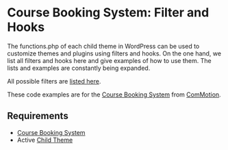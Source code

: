 # Course Booking System: Filter and Hooks

The functions.php of each child theme in WordPress can be used to customize themes and plugins using filters and hooks. On the one hand, we list all filters and hooks here and give examples of how to use them. The lists and examples are constantly being expanded.

All possible filters are [listed here](https://commotion.online/en/booking-system-documentation/helpful-filters-and-hooks-for-individual-adjustments/).

These code examples are for the [Course Booking System](https://wordpress.org/plugins/course-booking-system/) from [ComMotion](https://commotion.online/).

## Requirements

- [Course Booking System](https://wordpress.org/plugins/course-booking-system/)
- Active [Child Theme](https://developer.wordpress.org/themes/advanced-topics/child-themes/)
